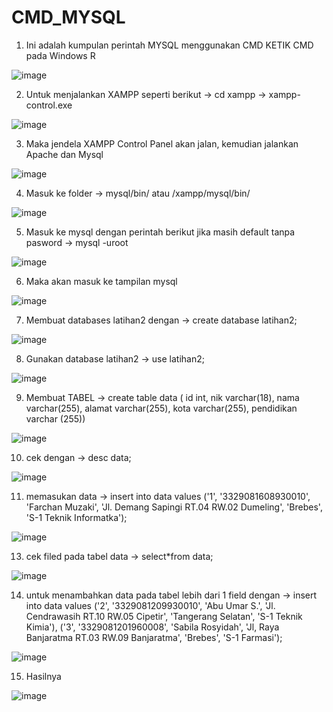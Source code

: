 # CMD_MYSQL
1. Ini adalah kumpulan perintah MYSQL menggunakan CMD
KETIK CMD pada Windows R

![image](https://github.com/farchanmuzaki/CMD_MYSQL/assets/116914974/c2066cd6-fda6-4cd6-ae2b-b3fbffd3d0d7)

2. Untuk menjalankan XAMPP seperti berikut -> cd xampp -> xampp-control.exe
   
![image](https://github.com/farchanmuzaki/CMD_MYSQL/assets/116914974/d16a0a72-794f-4a60-bd1f-dd023ba8b4a8)

3. Maka jendela XAMPP Control Panel akan jalan, kemudian jalankan Apache dan Mysql 

![image](https://github.com/farchanmuzaki/CMD_MYSQL/assets/116914974/5d9de471-32ac-4799-a1ce-f9106c898c35)

4. Masuk ke folder -> mysql/bin/ atau /xampp/mysql/bin/

![image](https://github.com/farchanmuzaki/CMD_MYSQL/assets/116914974/01cd67c2-eb1e-471a-9180-1a8bc590753b)

5. Masuk ke mysql dengan perintah berikut jika masih default tanpa pasword -> mysql -uroot

![image](https://github.com/farchanmuzaki/CMD_MYSQL/assets/116914974/be04cb4b-b30a-4d61-91bf-a052d47f2309)

6. Maka akan masuk ke tampilan mysql

![image](https://github.com/farchanmuzaki/CMD_MYSQL/assets/116914974/4e52592e-630f-45ef-96c8-cf260c4b6a5f)

7. Membuat databases latihan2 dengan -> create database latihan2;
   
![image](https://github.com/farchanmuzaki/CMD_MYSQL/assets/116914974/19e48d2e-3513-4d11-818d-88b01ce78db6)

8. Gunakan database latihan2 -> use latihan2;
   
![image](https://github.com/farchanmuzaki/CMD_MYSQL/assets/116914974/e95f8768-46be-401e-bcf5-fd211238ca0d)

9. Membuat TABEL -> create table data ( id int, nik varchar(18), nama varchar(255), alamat varchar(255), kota varchar(255), pendidikan varchar (255)) 

![image](https://github.com/farchanmuzaki/CMD_MYSQL/assets/116914974/281f21d7-a576-4a55-a98b-97e4f4465230)

10. cek dengan -> desc data;

![image](https://github.com/farchanmuzaki/CMD_MYSQL/assets/116914974/aec5ebfd-78b5-48f0-93ef-285b60ba62c2)

11. memasukan data ->  insert into data values ('1', '3329081608930010', 'Farchan Muzaki', 'Jl. Demang Sapingi RT.04 RW.02 Dumeling', 'Brebes', 'S-1 Teknik Informatka');

![image](https://github.com/farchanmuzaki/CMD_MYSQL/assets/116914974/b8551c19-4678-4969-8002-a053711e5e60)

13. cek filed pada tabel data -> select*from data;

![image](https://github.com/farchanmuzaki/CMD_MYSQL/assets/116914974/0c778895-68da-4271-912b-81500c7b4063)

14. untuk menambahkan data pada tabel lebih dari 1 field dengan -> insert into data values ('2', '3329081209930010', 'Abu Umar S.', 'Jl. Cendrawasih RT.10 RW.05 Cipetir', 'Tangerang Selatan', 'S-1 Teknik Kimia'), ('3', '3329081201960008', 'Sabila Rosyidah', 'Jl, Raya Banjaratma RT.03 RW.09 Banjaratma', 'Brebes', 'S-1 Farmasi');
  
![image](https://github.com/farchanmuzaki/CMD_MYSQL/assets/116914974/983168bb-a4c2-4256-bcab-b23e19e7e45c)

15. Hasilnya

![image](https://github.com/farchanmuzaki/CMD_MYSQL/assets/116914974/099d2617-3d8b-4152-bd60-ec545b5c9bc9)





   
